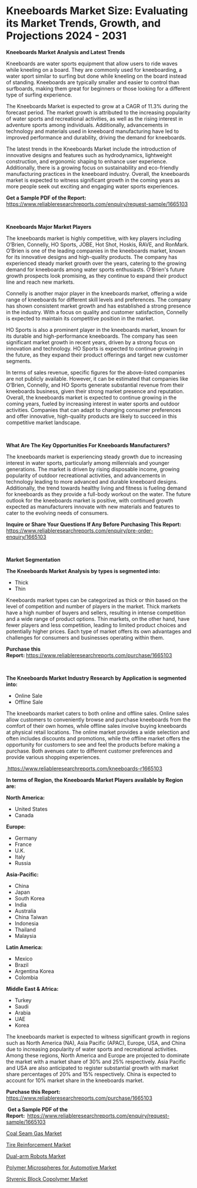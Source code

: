 <p><h1>Kneeboards Market Size: Evaluating its Market Trends, Growth, and Projections 2024 - 2031</h1></p><p><strong>Kneeboards Market Analysis and Latest Trends</strong></p>
<p><p>Kneeboards are water sports equipment that allow users to ride waves while kneeling on a board. They are commonly used for kneeboarding, a water sport similar to surfing but done while kneeling on the board instead of standing. Kneeboards are typically smaller and easier to control than surfboards, making them great for beginners or those looking for a different type of surfing experience.</p><p>The Kneeboards Market is expected to grow at a CAGR of 11.3% during the forecast period. The market growth is attributed to the increasing popularity of water sports and recreational activities, as well as the rising interest in adventure sports among individuals. Additionally, advancements in technology and materials used in kneeboard manufacturing have led to improved performance and durability, driving the demand for kneeboards.</p><p>The latest trends in the Kneeboards Market include the introduction of innovative designs and features such as hydrodynamics, lightweight construction, and ergonomic shaping to enhance user experience. Additionally, there is a growing focus on sustainability and eco-friendly manufacturing practices in the kneeboard industry. Overall, the kneeboards market is expected to witness significant growth in the coming years as more people seek out exciting and engaging water sports experiences.</p></p>
<p><strong>Get a Sample PDF of the Report:&nbsp;</strong> <a href="https://www.reliableresearchreports.com/enquiry/request-sample/1665103">https://www.reliableresearchreports.com/enquiry/request-sample/1665103</a></p>
<p>&nbsp;</p>
<p><strong>Kneeboards Major Market Players</strong></p>
<p><p>The kneeboards market is highly competitive, with key players including O’Brien, Connelly, HO Sports, JOBE, Hot Shot, Hoskis, RAVE, and RonMark. O’Brien is one of the leading companies in the kneeboards market, known for its innovative designs and high-quality products. The company has experienced steady market growth over the years, catering to the growing demand for kneeboards among water sports enthusiasts. O’Brien's future growth prospects look promising, as they continue to expand their product line and reach new markets.</p><p>Connelly is another major player in the kneeboards market, offering a wide range of kneeboards for different skill levels and preferences. The company has shown consistent market growth and has established a strong presence in the industry. With a focus on quality and customer satisfaction, Connelly is expected to maintain its competitive position in the market.</p><p>HO Sports is also a prominent player in the kneeboards market, known for its durable and high-performance kneeboards. The company has seen significant market growth in recent years, driven by a strong focus on innovation and technology. HO Sports is expected to continue growing in the future, as they expand their product offerings and target new customer segments.</p><p>In terms of sales revenue, specific figures for the above-listed companies are not publicly available. However, it can be estimated that companies like O’Brien, Connelly, and HO Sports generate substantial revenue from their kneeboards business, given their strong market presence and reputation. Overall, the kneeboards market is expected to continue growing in the coming years, fueled by increasing interest in water sports and outdoor activities. Companies that can adapt to changing consumer preferences and offer innovative, high-quality products are likely to succeed in this competitive market landscape.</p></p>
<p>&nbsp;</p>
<p><strong>What Are The Key Opportunities For Kneeboards Manufacturers?</strong></p>
<p><p>The kneeboards market is experiencing steady growth due to increasing interest in water sports, particularly among millennials and younger generations. The market is driven by rising disposable income, growing popularity of outdoor recreational activities, and advancements in technology leading to more advanced and durable kneeboard designs. Additionally, the trend towards healthy living and fitness is fueling demand for kneeboards as they provide a full-body workout on the water. The future outlook for the kneeboards market is positive, with continued growth expected as manufacturers innovate with new materials and features to cater to the evolving needs of consumers.</p></p>
<p><strong>Inquire or Share Your Questions If Any Before Purchasing This Report:</strong> <a href="https://www.reliableresearchreports.com/enquiry/pre-order-enquiry/1665103">https://www.reliableresearchreports.com/enquiry/pre-order-enquiry/1665103</a></p>
<p>&nbsp;</p>
<p><strong>Market Segmentation</strong></p>
<p><strong>The Kneeboards Market Analysis by types is segmented into:</strong></p>
<p><ul><li>Thick</li><li>Thin</li></ul></p>
<p><p>Kneeboards market types can be categorized as thick or thin based on the level of competition and number of players in the market. Thick markets have a high number of buyers and sellers, resulting in intense competition and a wide range of product options. Thin markets, on the other hand, have fewer players and less competition, leading to limited product choices and potentially higher prices. Each type of market offers its own advantages and challenges for consumers and businesses operating within them.</p></p>
<p><strong>Purchase this Report:&nbsp;</strong><a href="https://www.reliableresearchreports.com/purchase/1665103">https://www.reliableresearchreports.com/purchase/1665103</a></p>
<p>&nbsp;</p>
<p><strong>The Kneeboards Market Industry Research by Application is segmented into:</strong></p>
<p><ul><li>Online Sale</li><li>Offline Sale</li></ul></p>
<p><p>The kneeboards market caters to both online and offline sales. Online sales allow customers to conveniently browse and purchase kneeboards from the comfort of their own homes, while offline sales involve buying kneeboards at physical retail locations. The online market provides a wide selection and often includes discounts and promotions, while the offline market offers the opportunity for customers to see and feel the products before making a purchase. Both avenues cater to different customer preferences and provide various shopping experiences.</p></p>
<p><a href="https://www.reliableresearchreports.com/kneeboards-r1665103">&nbsp;https://www.reliableresearchreports.com/kneeboards-r1665103</a></p>
<p><strong>In terms of Region, the Kneeboards Market Players available by Region are:</strong></p>
<p>
    <p> <strong> North America: </strong>
        <ul>
            <li>United States</li>
            <li>Canada</li>
        </ul>
        </p> 
    <p> <strong> Europe: </strong>
        <ul>
            <li>Germany</li>
            <li>France</li>
            <li>U.K.</li>
            <li>Italy</li>
            <li>Russia</li>
        </ul>
        </p> 
    <p> <strong> Asia-Pacific: </strong>
        <ul>
            <li>China</li>
            <li>Japan</li>
            <li>South Korea</li>
            <li>India</li>
            <li>Australia</li>
            <li>China Taiwan</li>
            <li>Indonesia</li>
            <li>Thailand</li>
            <li>Malaysia</li>
        </ul>
        </p> 
    <p> <strong> Latin America: </strong>
        <ul>
            <li>Mexico</li>
            <li>Brazil</li>
            <li>Argentina Korea</li>
            <li>Colombia</li>
        </ul>
        </p> 
    <p> <strong> Middle East & Africa: </strong>
        <ul>
            <li>Turkey</li>
            <li>Saudi</li>
            <li>Arabia</li>
            <li>UAE</li>
            <li>Korea</li>
        </ul>
    </p>
    </p>
<p><p>The kneeboards market is expected to witness significant growth in regions such as North America (NA), Asia Pacific (APAC), Europe, USA, and China due to increasing popularity of water sports and recreational activities. Among these regions, North America and Europe are projected to dominate the market with a market share of 30% and 25% respectively. Asia Pacific and USA are also anticipated to register substantial growth with market share percentages of 20% and 15% respectively. China is expected to account for 10% market share in the kneeboards market.</p></p>
<p><strong>Purchase this Report: </strong><a href="https://www.reliableresearchreports.com/purchase/1665103">https://www.reliableresearchreports.com/purchase/1665103</a></p>
<p>&nbsp;<strong>Get a Sample PDF of the Report:&nbsp;&nbsp;</strong><a href="https://www.reliableresearchreports.com/enquiry/request-sample/1665103">https://www.reliableresearchreports.com/enquiry/request-sample/1665103</a></p>
<p><strong></strong></p>
<p><p><a href="https://www.linkedin.com/pulse/coal-seam-gas-market-size-share-trends-analysis-report-obkre?trackingId=cxzk4TlZQhygoDsv47wVkw%3D%3D">Coal Seam Gas Market</a></p><p><a href="https://github.com/graysonwolfe1913/Market-Research-Report-List-1/blob/main/tire-reinforcement-market.md">Tire Reinforcement Market</a></p><p><a href="https://www.linkedin.com/pulse/dual-arm-robots-market-size-share-trends-analysis-report-product-aefef?trackingId=U6pDAPGnSmiRBXtEClLRkA%3D%3D">Dual-arm Robots Market</a></p><p><a href="https://www.linkedin.com/pulse/polymer-microspheres-automotive-market-report-product-jjwhe?trackingId=j6bibxNbQ06IKuue63vcew%3D%3D">Polymer Microspheres for Automotive Market</a></p><p><a href="https://github.com/lnamivez37/Market-Research-Report-List-1/blob/main/styrenic-block-copolymer-market.md">Styrenic Block Copolymer Market</a></p></p>